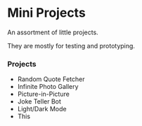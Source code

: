 # Mini Projects

An assortment of little projects.

They are mostly for testing and prototyping.

### Projects

* Random Quote Fetcher
* Infinite Photo Gallery
* Picture-in-Picture
* Joke Teller Bot
* Light/Dark Mode
* This
